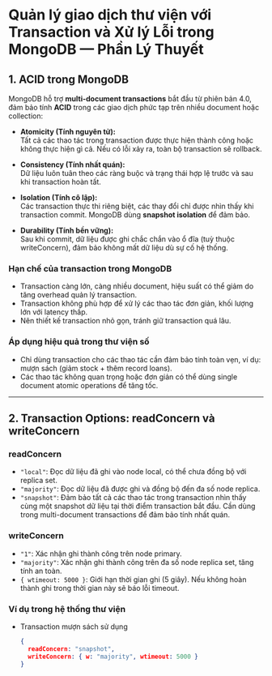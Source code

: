 # Quản lý giao dịch thư viện với Transaction và Xử lý Lỗi trong MongoDB — Phần Lý Thuyết

## 1. ACID trong MongoDB

MongoDB hỗ trợ **multi-document transactions** bắt đầu từ phiên bản 4.0, đảm bảo tính **ACID** trong các giao dịch phức tạp trên nhiều document hoặc collection:

- **Atomicity (Tính nguyên tử):**  
  Tất cả các thao tác trong transaction được thực hiện thành công hoặc không thực hiện gì cả. Nếu có lỗi xảy ra, toàn bộ transaction sẽ rollback.

- **Consistency (Tính nhất quán):**  
  Dữ liệu luôn tuân theo các ràng buộc và trạng thái hợp lệ trước và sau khi transaction hoàn tất.

- **Isolation (Tính cô lập):**  
  Các transaction thực thi riêng biệt, các thay đổi chỉ được nhìn thấy khi transaction commit. MongoDB dùng **snapshot isolation** để đảm bảo.

- **Durability (Tính bền vững):**  
  Sau khi commit, dữ liệu được ghi chắc chắn vào ổ đĩa (tuỳ thuộc writeConcern), đảm bảo không mất dữ liệu dù sự cố hệ thống.

### Hạn chế của transaction trong MongoDB

- Transaction càng lớn, càng nhiều document, hiệu suất có thể giảm do tăng overhead quản lý transaction.
- Transaction không phù hợp để xử lý các thao tác đơn giản, khối lượng lớn với latency thấp.
- Nên thiết kế transaction nhỏ gọn, tránh giữ transaction quá lâu.

### Áp dụng hiệu quả trong thư viện số

- Chỉ dùng transaction cho các thao tác cần đảm bảo tính toàn vẹn, ví dụ: mượn sách (giảm stock + thêm record loans).
- Các thao tác không quan trọng hoặc đơn giản có thể dùng single document atomic operations để tăng tốc.

---

## 2. Transaction Options: readConcern và writeConcern

### readConcern

- `"local"`: Đọc dữ liệu đã ghi vào node local, có thể chưa đồng bộ với replica set.
- `"majority"`: Đọc dữ liệu đã được ghi và đồng bộ đến đa số node replica.
- `"snapshot"`: Đảm bảo tất cả các thao tác trong transaction nhìn thấy cùng một snapshot dữ liệu tại thời điểm transaction bắt đầu. Cần dùng trong multi-document transactions để đảm bảo tính nhất quán.

### writeConcern

- `"1"`: Xác nhận ghi thành công trên node primary.
- `"majority"`: Xác nhận ghi thành công trên đa số node replica set, tăng tính an toàn.
- `{ wtimeout: 5000 }`: Giới hạn thời gian ghi (5 giây). Nếu không hoàn thành ghi trong thời gian này sẽ báo lỗi timeout.

### Ví dụ trong hệ thống thư viện

- Transaction mượn sách sử dụng  
  ```json
  {
    readConcern: "snapshot",
    writeConcern: { w: "majority", wtimeout: 5000 }
  }

